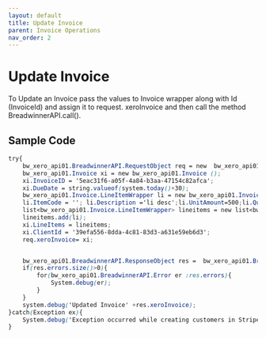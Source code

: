 ```yaml
---
layout: default
title: Update Invoice
parent: Invoice Operations
nav_order: 2
---
```


# Update Invoice

To Update an Invoice pass the values to Invoice wrapper along with Id (InvoiceId) and assign it to request. xeroInvoice and then call the method BreadwinnerAPI.call().

## Sample Code

```scss
try{
    bw_xero_api01.BreadwinnerAPI.RequestObject req = new  bw_xero_api01.BreadwinnerAPI.RequestObject();
    bw_xero_api01.Invoice xi = new bw_xero_api01.Invoice ();
    xi.InvoiceID = '5eac31f6-a05f-4a84-b3aa-47154c82afca';
    xi.DueDate = string.valueof(system.today()+30);
    bw_xero_api01.Invoice.LineItemWrapper li = new bw_xero_api01.Invoice.LineItemWrapper();
    li.ItemCode = ''; li.Description ='li desc';li.UnitAmount=500;li.Quantity=3;li.AccountCode='200';
    list<bw_xero_api01.Invoice.LineItemWrapper> lineitems = new list<bw_xero_api01.Invoice.LineItemWrapper>();
    lineitems.add(li);
    xi.LineItems = lineitems;
    xi.ClientId = '39efa556-8dda-4c81-83d3-a631e59eb6d3';
    req.xeroInvoice= xi;


    bw_xero_api01.BreadwinnerAPI.ResponseObject res =  bw_xero_api01.BreadwinnerAPI.call('updateInvoice', req);
    if(res.errors.size()>0){
        for(bw_xero_api01.BreadwinnerAPI.Error er :res.errors){
            System.debug(er); 
        }
    }
    system.debug('Updated Invoice' +res.xeroInvoice);
}catch(Exception ex){
    System.debug('Exception occurred while creating customers in Stripe.'+ex.getStackTraceString());
}
```